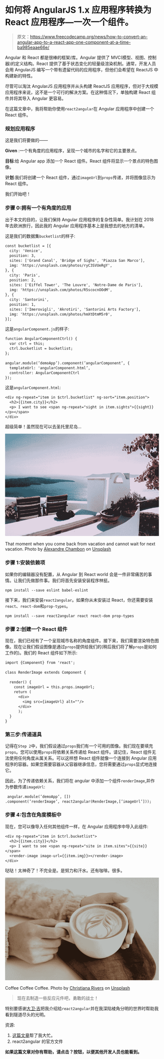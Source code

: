 # 如何将 AngularJS 1.x 应用程序转换为 React 应用程序—一次一个组件。

> 原文：<https://www.freecodecamp.org/news/how-to-convert-an-angular-app-to-a-react-app-one-component-at-a-time-ba985eaae66e/>

Angular 和 React 都是很棒的框架/库。Angular 提供了 MVC(模型、视图、控制器)的定义结构。React 提供了基于状态变化的轻量级渲染机制。通常，开发人员会用 AngularJS 编写一个带有遗留代码的应用程序，但他们会希望在 ReactJS 中构建新的特性。

尽管可以淘汰 AngularJS 应用程序并从头构建 ReactJS 应用程序，但对于大规模应用程序来说，这不是一个可行的解决方案。在这种情况下，单独构建 React 组件并将其导入 Angular 更容易。

在这篇文章中，我将帮助你使用`react2angular`在 Angular 应用程序中创建一个 React 组件。

### 规划应用程序

这是我们将要做的——

**Given** :一个有角度的应用程序，呈现一个城市的名字和它的主要景点。

**目标**:给 Angular app 添加一个 React 组件。React 组件将显示一个景点的特色图像。

**计划**:我们将创建一个 React 组件，通过`imageUrl`到`props`传递，并将图像显示为 React 组件。

我们开始吧！

### 步骤 0:拥有一个有角度的应用

出于本文的目的，让我们保持 Angular 应用程序的复杂性简单。我计划在 2018 年去欧洲旅行，因此我的 Angular 应用程序基本上是我想去的地方的清单。

这是我们的数据集`bucketlist`的样子:

```
const bucketlist = [{
  city: 'Venice',
  position: 3,
  sites: ['Grand Canal', 'Bridge of Sighs', 'Piazza San Marco'],
  img: 'https://unsplash.com/photos/ryC3SVUeRgY',
}, {
  city: 'Paris',
  position: 2,
  sites: ['Eiffel Tower', 'The Louvre', 'Notre-Dame de Paris'],
  img: 'https://unsplash.com/photos/R5scocnOOdM',
}, {
  city: 'Santorini',
  position: 1,
  sites: ['Imerovigli', 'Akrotiri', 'Santorini Arts Factory'],
  img: 'https://unsplash.com/photos/hmXtDtmM5r0',
}];
```

这是`angularComponent.js`的样子:

```
function AngularComponentCtrl() {
  var ctrl = this;
  ctrl.bucketlist = bucketlist; 
};

angular.module(’demoApp’).component(’angularComponent’, {
  templateUrl: 'angularComponent.html’,
  controller: AngularComponentCtrl
});
```

这是`angularComponent.html`:

```
<div ng-repeat="item in $ctrl.bucketlist" ng-sort="item.position">
  <h2>{{item.city}}</h2>
  <p> I want to see <span ng-repeat="sight in item.sights">{{sight}}                 </p></span>
</div>
```

超级简单！虽然现在可以去圣托里尼岛…

![p83cdbYPyyvGn1IrTNnzC-XDpcWuSm7-1VBu](img/e50c2e13d97b55ea4fa1f864af277f9e.png)

That moment when you come back from vacation and cannot wait for next vacation. Photo by [Alexandre Chambon](https://unsplash.com/photos/aapSemzfsOk?utm_source=unsplash&utm_medium=referral&utm_content=creditCopyText) on [Unsplash](https://unsplash.com/search/photos/santorini?utm_source=unsplash&utm_medium=referral&utm_content=creditCopyText)

### 步骤 1:安装依赖项

如果你的编辑器没有配置，从 Angular 到 React world 会是一件非常痛苦的事情。让我们先做那件事。我们将首先安装安装程序林挺。

```
npm install --save eslint babel-eslint
```

接下来，我们来安装`react2angular`。如果你从未安装过 React，你还需要安装`react`、`react-dom`和`prop-types`。

```
npm install --save react2angular react react-dom prop-types
```

### 步骤 2:创建一个 React 组件

现在，我们已经有了一个呈现城市名称的角度组件。接下来，我们需要渲染特色图像。现在让我们假设图像是通过`props`提供给我们的(稍后我们将了解`props`是如何工作的)。我们的 React 组件如下所示:

```
import {Component} from 'react';

class RenderImage extends Component {

  render() {
    const imageUrl = this.props.imageUrl;
    return (
      <div>
        <img src={imageUrl} alt=""/>
      </div>
      );
  }
}
```

### 第三步:传递道具

记得在`Step 2`中，我们假设通过`props`我们有一个可用的图像。我们现在要填充`props`。您可以使用`props`将依赖关系传递给 React 组件。请记住，React 组件无法使用任何角度从属关系。可以这样想 React 组件就像一个连接到 Angular 应用程序的容器。如果您需要容器从父容器继承信息，您将需要通过`props`显式地连接它。

因此，为了传递依赖关系，我们将在 angular 中添加一个组件`renderImage`,并作为参数传递`imageUrl`:

```
 angular.module(’demoApp’, [])
.component(’renderImage’, react2angular(RenderImage,[’imageUrl’]));
```

### 步骤 4:包含在角度模板中

现在，您可以像导入任何其他组件一样，在 Angular 应用程序中导入此组件:

```
<div ng-repeat="item in $ctrl.bucketlist">
  <h2>{{item.city}}</h2>
  <p> I want to see <span ng-repeat="site in item.sites">{{site}}</span>
  <render-image image-url={{item.img}}></render-image>
</div>
```

哒哒！太神奇了！不完全是。是努力和汗水。还有咖啡。很多。

![-L8XanmrOrxeb9YzUIjafJ21x2KRbuSbmaCy](img/4c441e56ffeec5d96cd9df6ab04b9c08.png)

Coffee Coffee Coffee. Photo by [Christiana Rivers](https://unsplash.com/photos/02MLReRp3I8?utm_source=unsplash&utm_medium=referral&utm_content=creditCopyText) on [Unsplash](https://unsplash.com/search/photos/new-york?utm_source=unsplash&utm_medium=referral&utm_content=creditCopyText)

> 现在去制造一些反应元件吧，勇敢的战士！

特别要感谢[大卫·吉](https://twitter.com/dvdgee)把我介绍给`react2angular`并在我深陷棱角分明的世界时帮助我看到隧道尽头的光明。

资源:

1.  [这篇文章](https://medium.com/@panagiotisvrs/angularjs-migration-to-react-redux-2d3bb3a7cc84)帮了我大忙。
2.  react2angular 的官方文件

**如果这篇文章对你有帮助，请点击？按钮，以便其他开发人员也能看到。**